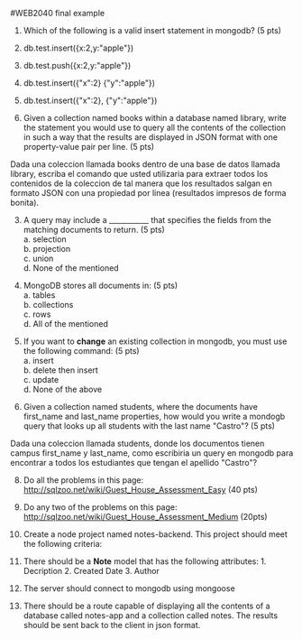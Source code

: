 #WEB2040 final example

1. Which of the following is a valid insert statement in mongodb? (5 pts)  
  1. db.test.insert({x:2,y:"apple"})  
  2. db.test.push({x:2,y:"apple"})  
  3. db.test.insert({"x":2} {"y":"apple"})  
  4. db.test.insert({"x":2}, {"y":"apple"})  

2. Given a collection named books within a database named library, write the statement you would use to query all the contents of the collection in such a way that the results are displayed in JSON format with one property-value pair per line. (5 pts)   

Dada una coleccion llamada books dentro de una base de datos llamada library, escriba el comando que usted utilizaria para extraer todos los contenidos de la coleccion de tal manera que los resultados salgan en formato JSON con una propiedad por linea (resultados impresos de forma bonita).  


3. A query may include a ___________ that specifies the fields from the matching documents to return. (5 pts)  
  a. selection  
  b. projection  
  c. union  
  d. None of the mentioned  

4. MongoDB stores all documents in: (5 pts)   
  a. tables  
  b. collections  
  c. rows  
  d. All of the mentioned  

5. If you want to **change** an existing collection in mongodb, you must use the following command: (5 pts)  
  a. insert  
  b. delete then insert  
  c. update  
  d. None of the above  

6. Given a collection named students, where the documents have first_name and last_name properties, how would you write a mondogb query that looks up all students with the last name "Castro"? (5 pts)  

Dada una coleccion llamada students, donde los documentos tienen campus first_name y last_name, como escribiria un query en mongodb para encontrar a todos los estudiantes que tengan el apellido "Castro"?

8. Do all the problems in this page: http://sqlzoo.net/wiki/Guest_House_Assessment_Easy (40 pts)

9. Do any two of the problems on this page: http://sqlzoo.net/wiki/Guest_House_Assessment_Medium (20pts)

10. Create a node project named notes-backend. This project should meet the following criteria:
  1. There should be a **Note** model that has the following attributes:
    1. Decription
    2. Created Date
    3. Author
  2. The server should connect to mongodb using mongoose
  3. There should be a route capable of displaying all the contents of a database called notes-app and a collection called notes. The results should be sent back to the client in json format.
